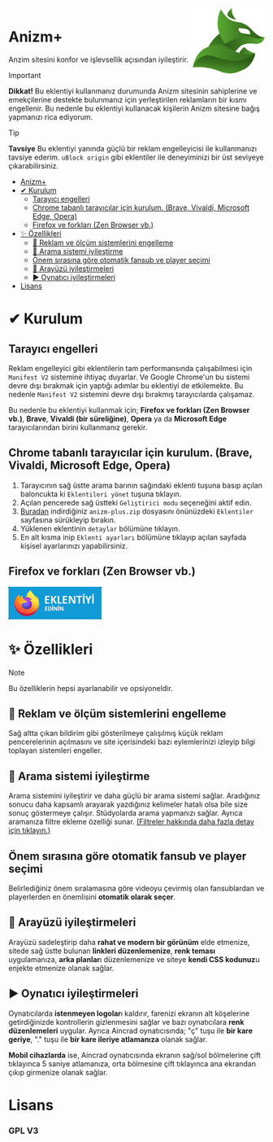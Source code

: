 <img align="right" height="128px" src="./src/assets/icon/green.png" alt="Anizm+ eklentisini edinin.">

# Anizm+
Anzim sitesini konfor ve işlevsellik açısından iyileştirir.

> [!IMPORTANT]
> **Dikkat!** Bu eklentiyi kullanmanız durumunda Anizm sitesinin sahiplerine ve emekçilerine destekte bulunmanız için yerleştirilen reklamların bir kısmı engellenir. Bu nedenle bu eklentiyi kullanacak kişilerin Anizm sitesine bağış yapmanızı rica ediyorum.

> [!TIP]
> **Tavsiye** Bu eklentiyi yanında güçlü bir reklam engelleyicisi ile kullanmanızı tavsiye ederim. `uBlock origin` gibi eklentiler ile deneyiminizi bir üst seviyeye çıkarabilirsiniz.

- [Anizm+](#anizm)
- [✔ Kurulum](#-kurulum)
  - [Tarayıcı engelleri](#tarayıcı-engelleri)
  - [Chrome tabanlı tarayıcılar için kurulum. (Brave,  Vivaldi, Microsoft Edge, Opera)](#chrome-tabanlı-tarayıcılar-için-kurulum-brave--vivaldi-microsoft-edge-opera)
  - [Firefox ve forkları (Zen Browser vb.)](#firefox-ve-forkları-zen-browser-vb)
- [✨ Özellikleri](#-özellikleri)
  - [🛑 Reklam ve ölçüm sistemlerini engelleme](#-reklam-ve-ölçüm-sistemlerini-engelleme)
  - [🔎 Arama sistemi iyileştirme](#-arama-sistemi-iyileştirme)
  - [Önem sırasına göre otomatik fansub ve player seçimi](#önem-sırasına-göre-otomatik-fansub-ve-player-seçimi)
  - [🎨 Arayüzü iyileştirmeleri](#-arayüzü-iyileştirmeleri)
  - [▶ Oynatıcı iyileştirmeleri](#-oynatıcı-iyileştirmeleri)
- [Lisans](#lisans)

# ✔ Kurulum

## Tarayıcı engelleri
Reklam engelleyici gibi eklentilerin tam performansında çalışabilmesi için `Manifest V2` sistemine ihtiyaç duyarlar. Ve Google Chrome'un bu sistemi devre dışı bırakmak için yaptığı adımlar bu eklentiyi de etkilemekte. Bu nedenle `Manifest V2` sistemini devre dışı bırakmış tarayıcılarda çalışamaz.

Bu nedenle bu eklentiyi kullanmak için; **Firefox ve forkları (Zen Browser vb.)**, **Brave**, **Vivaldi (bir süreliğine)**, **Opera** ya da **Microsoft Edge** tarayıcılarından birini kullanmanız gerekir.

## Chrome tabanlı tarayıcılar için kurulum. (Brave,  Vivaldi, Microsoft Edge, Opera)

1) Tarayıcının sağ üstte arama barının sağındaki eklenti tuşuna basıp açılan baloncukta ki `Eklentileri yönet` tuşuna tıklayın.
2) Açılan pencerede sağ üstteki `Geliştirici modu` seçeneğini aktif edin.
3) [Buradan](https://github.com/sanalzio/anizm-plus/releases/latest) indirdiğiniz `anizm-plus.zip` dosyasını önünüzdeki `Eklentiler` sayfasına sürükleyip bırakın.
4) Yüklenen eklentinin `detaylar` bölümüne tıklayın.
5) En alt kısma inip `Eklenti ayarları` bölümüne tıklayıp açılan sayfada kişisel ayarlarınızı yapabilirsiniz.

## Firefox ve forkları (Zen Browser vb.)
<a href="https://addons.mozilla.org/addon/anizm-plus/"><img src="./assets/get_addon_tr.png" alt="Anizm+ eklentisini edinin."></a>

# ✨ Özellikleri

> [!NOTE]
> Bu özelliklerin hepsi ayarlanabilir ve opsiyoneldir.

## 🛑 Reklam ve ölçüm sistemlerini engelleme
Sağ altta çıkan bildirim gibi gösterilmeye çalışılmış küçük reklam pencerelerinin açılmasını ve site içerisindeki bazı eylemlerinizi izleyip bilgi toplayan sistemleri engeller.

## 🔎 Arama sistemi iyileştirme
Arama sistemini iyileştirir ve daha güçlü bir arama sistemi sağlar. Aradığınız sonucu daha kapsamlı arayarak yazdığınız kelimeler hatalı olsa bile size sonuç göstermeye çalışır. Stüdyolarda arama yapmanızı sağlar. Ayrıca aramanıza filtre ekleme özelliği sunar. [(Filtreler hakkında daha fazla detay için tıklayın.)](./filtreler.md)

## Önem sırasına göre otomatik fansub ve player seçimi
Belirlediğiniz önem sıralamasına göre videoyu çevirmiş olan fansublardan ve playerlerden en önemlisini **otomatik olarak seçer**.

## 🎨 Arayüzü iyileştirmeleri
Arayüzü sadeleştirip daha **rahat ve modern bir görünüm** elde etmenize, sitede sağ üstte bulunan **linkleri düzenlemenize**, **renk teması** uygulamanıza, **arka planlar**ı düzenlemenize ve siteye **kendi CSS kodunuz**u enjekte etmenize olanak sağlar.

## ▶ Oynatıcı iyileştirmeleri
Oynatıcılarda **istenmeyen logolar**ı kaldırır, farenizi ekranın alt köşelerine getirdiğinizde kontrollerin gizlenmesini sağlar ve bazı oynatıcılara **renk düzenlemeleri** uygular. Ayrıca Aincrad oynatıcısında; "ç" tuşu ile **bir kare geriye**, "." tuşu ile **bir kare ileriye atlamanıza** olanak sağlar.

**Mobil cihazlarda** ise, Aincrad oynatıcısında ekranın sağ/sol bölmelerine çift tıklayınca 5 saniye atlamanıza, orta bölmesine çift tıklayınca ana ekrandan çıkıp girmenize olanak sağlar.

# Lisans
<h3>GPL V3</h3>
